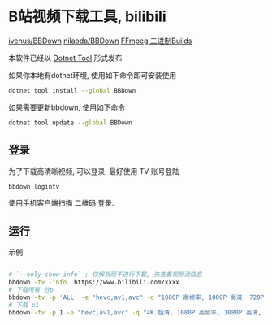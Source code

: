# B站视频下载工具, bilibili

[ivenus/BBDown](https://gitee.com/venusboot/BBDown)
[nilaoda/BBDown](https://github.com/nilaoda/BBDown)
[FFmpeg 二进制Builds](https://www.gyan.dev/ffmpeg/builds/)

本软件已经以 [Dotnet Tool](https://www.nuget.org/packages/BBDown/) 形式发布

如果你本地有dotnet环境, 使用如下命令即可安装使用

```bash
dotnet tool install --global BBDown
```

如果需要更新bbdown, 使用如下命令

```bash
dotnet tool update --global BBDown
```

## 登录

为了下载高清晰视频, 可以登录,
最好使用 TV 账号登陆

```bash
bbdown logintv
```

使用手机客户端扫描 二维码 登录.

## 运行

示例

```bash

```

```bash
# `--only-show-info` ; 仅解析而不进行下载, 先查看视频流信息
bbdown -tv -info  https://www.bilibili.com/xxxx
# 下载所有 分p
bbdown -tv -p 'ALL' -e "hevc,av1,avc" -q "1080P 高帧率, 1080P 高清, 720P 高清"   -mt --work-dir 'C:/Users/qingz/Downloads' 'https://www.bilibili.com/xxxxx'
# 下载 p1
bbdown -tv -p 1 -e "hevc,av1,avc" -q "4K 超清, 1080P 高帧率, 1080P 高清, 720P 高清"  -mt --work-dir 'C:/Users/qingz/Downloads' 'https://www.bilibili.com/xxxxx'
```
